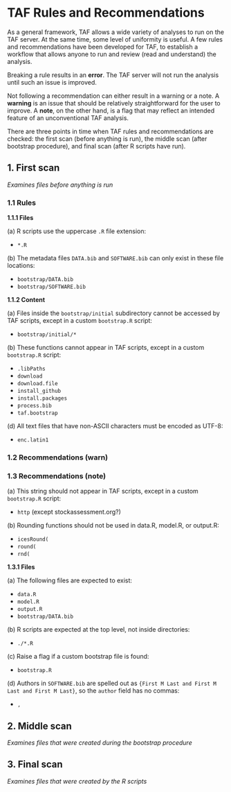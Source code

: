 # TAF Rules and Recommendations

As a general framework, TAF allows a wide variety of analyses to run on the TAF
server. At the same time, some level of uniformity is useful. A few rules and
recommendations have been developed for TAF, to establish a workflow that allows
anyone to run and review (read and understand) the analysis.

Breaking a rule results in an **error**. The TAF server will not run the
analysis until such an issue is improved.

Not following a recommendation can either result in a warning or a note. A
**warning** is an issue that should be relatively straightforward for the user
to improve. A **note**, on the other hand, is a flag that may reflect an
intended feature of an unconventional TAF analysis.

There are three points in time when TAF rules and recommendations are checked:
the first scan (before anything is run), the middle scan (after bootstrap
procedure), and final scan (after R scripts have run).

## 1. First scan

*Examines files before anything is run*

### 1.1 Rules

**1.1.1 Files**

(a) R scripts use the uppercase `.R` file extension:

- `*.R`

(b) The metadata files `DATA.bib` and `SOFTWARE.bib` can only exist in these
    file locations:

- `bootstrap/DATA.bib`
- `bootstrap/SOFTWARE.bib`

**1.1.2 Content**

(a) Files inside the `bootstrap/initial` subdirectory cannot be accessed by TAF
    scripts, except in a custom `bootstrap.R` script:

- `bootstrap/initial/*`

(b) These functions cannot appear in TAF scripts, except in a custom
    `bootstrap.R` script:

- `.libPaths`
- `download`
- `download.file`
- `install_github`
- `install.packages`
- `process.bib`
- `taf.bootstrap`

(d) All text files that have non-ASCII characters must be encoded as UTF-8:

- `enc.latin1`

### 1.2 Recommendations (warn)

### 1.3 Recommendations (note)

(a) This string should not appear in TAF scripts, except in a custom
    `bootstrap.R` script:

- `http` (except stockassessment.org?)

(b) Rounding functions should not be used in data.R, model.R, or output.R:

- `icesRound(`
- `round(`
- `rnd(`

**1.3.1 Files**

(a) The following files are expected to exist:

- `data.R`
- `model.R`
- `output.R`
- `bootstrap/DATA.bib`

(b) R scripts are expected at the top level, not inside directories:

- `./*.R`

(c) Raise a flag if a custom bootstrap file is found:

- `bootstrap.R`

(d) Authors in `SOFTWARE.bib` are spelled out as
   `{First M Last and First M Last and First M Last}`, so the `author` field has
   no commas:

- `,`

## 2. Middle scan

*Examines files that were created during the bootstrap procedure*

## 3. Final scan

*Examines files that were created by the R scripts*
